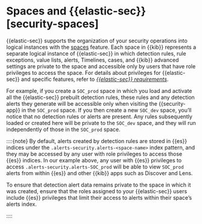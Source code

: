 # Spaces and {{elastic-sec}} [security-spaces]

{{elastic-sec}} supports the organization of your security operations into logical instances with the [spaces](../../../deploy-manage/manage-spaces.md) feature. Each space in {{kib}} represents a separate logical instance of {{elastic-sec}} in which detection rules, rule exceptions, value lists, alerts, Timelines, cases, and {{kib}} advanced settings are private to the space and accessible only by users that have role privileges to access the space. For details about privileges for {{elastic-sec}} and specific features, refer to [*{{elastic-sec}} requirements*](../../../solutions/security/get-started/elastic-security-requirements.md).

For example, if you create a `SOC_prod` space in which you load and activate all the {{elastic-sec}} prebuilt detection rules, these rules and any detection alerts they generate will be accessible only when visiting the {{security-app}} in the `SOC_prod` space. If you then create a new `SOC_dev` space, you’ll notice that no detection rules or alerts are present. Any rules subsequently loaded or created here will be private to the `SOC_dev` space, and they will run independently of those in the `SOC_prod` space.

::::{note} 
By default, alerts created by detection rules are stored in {{es}} indices under the `.alerts-security.alerts-<space-name>` index pattern, and they may be accessed by any user with role privileges to access those {{es}} indices. In our example above, any user with {{es}} privileges to access `.alerts-security.alerts-SOC_prod` will be able to view `SOC_prod` alerts from within {{es}} and other {{kib}} apps such as Discover and Lens.

To ensure that detection alert data remains private to the space in which it was created, ensure that the roles assigned to your {{elastic-sec}} users include {{es}} privileges that limit their access to alerts within their space’s alerts index.

::::


